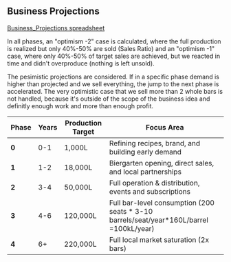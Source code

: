 ## Business Projections
[Business_Projections spreadsheet](https://docs.google.com/spreadsheets/d/1i1qvkoGsZDia1ozenOaS76aTAC3JZTy28vB54YDQDlE/edit?usp=sharing)

In all phases, an "optimism -2" case is calculated, where the full production is realized but only 40%-50% are sold (Sales Ratio) and an "optimism -1" case, where only 40%-50% of target sales are achieved, but we reacted in time and didn't overproduce (nothing is left unsold).

The pesimistic projections are considered. If in a specific phase demand is higher than projected and we sell everything, the jump to the next phase is accelerated. The very optimistic case that we sell more than 2 whole bars is not handled, because it's outside of the scope of the business idea and definitly enough work and more than enough profit.

| Phase  | Years  | Production Target | Focus Area |
|--------|--------|-----------------|----------------|
| **0**  | 0-1    | 1,000L | Refining recipes, brand, and building early demand |
| **1**  | 1-2    | 18,000L | Biergarten opening, direct sales, and local partnerships |
| **2**  | 3-4    | 50,000L | Full operation & distribution, events and subscriptions |
| **3**  | 4-6    | 120,000L |  Full bar-level consumption (200 seats * 3-10 barrels/seat/year*160L/barrel =100kL/year) |
| **4**  | 6+     | 220,000L | Full local market saturation (2x bars) |